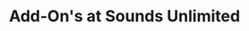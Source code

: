 ---
title: "Add-On's at Sounds Unlimited"
url: /reading/add-ons-at-sounds-unlimited/
shop: car parts
---